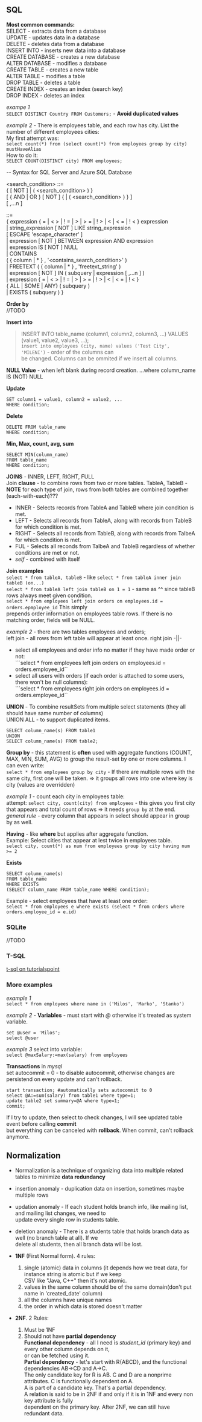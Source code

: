 ## SQL
**Most common commands:**  
SELECT - extracts data from a database  
UPDATE - updates data in a database  
DELETE - deletes data from a database  
INSERT INTO - inserts new data into a database  
CREATE DATABASE - creates a new database  
ALTER DATABASE - modifies a database  
CREATE TABLE - creates a new table  
ALTER TABLE - modifies a table  
DROP TABLE - deletes a table  
CREATE INDEX - creates an index (search key)  
DROP INDEX - deletes an index  

_exampe 1_  
```SELECT DISTINCT Country FROM Customers;``` - **Avoid duplicated values**  

_example 2_ - There is employees table, and each row has city. List the number of different employees cities:  
My first attempt was:  
```select count(*) from (select count(*) from employees group by city) mustHaveAlias```  
How to do it:  
```SELECT COUNT(DISTINCT city) FROM employees;```  

>
  -- Syntax for SQL Server and Azure SQL Database  
  
  <search_condition> ::=   
      { [ NOT ] <predicate> | ( <search_condition> ) }   
      [ { AND | OR } [ NOT ] { <predicate> | ( <search_condition> ) } ]   
  [ ,...n ]   
  
  <predicate> ::=   
      { expression { = | < > | ! = | > | > = | ! > | < | < = | ! < } expression   
      | string_expression [ NOT ] LIKE string_expression   
    [ ESCAPE 'escape_character' ]   
      | expression [ NOT ] BETWEEN expression AND expression   
      | expression IS [ NOT ] NULL   
      | CONTAINS   
    ( { column | * } , '<contains_search_condition>' )   
      | FREETEXT ( { column | * } , 'freetext_string' )   
      | expression [ NOT ] IN ( subquery | expression [ ,...n ] )   
      | expression { = | < > | ! = | > | > = | ! > | < | < = | ! < }   
    { ALL | SOME | ANY} ( subquery )   
      | EXISTS ( subquery )     }  
      

**Order by**  
//TODO  

**Insert into** 
>INSERT INTO table_name (column1, column2, column3, ...)
VALUES (value1, value2, value3, ...);  
```insert into employees (city, name) values ('Test City', 'MILENI')```  - order of the columns can  
be changed. Columns can be ommited if we insert all columns.  

**NULL Value** - when left blank during record creation. ...where column_name IS (NOT) NULL  

**Update**  
```UPDATE table_name  
SET column1 = value1, column2 = value2, ...  
WHERE condition;
``` 

**Delete**
```
DELETE FROM table_name
WHERE condition;
```

**Min, Max, count, avg, sum**  
```
SELECT MIN(column_name)
FROM table_name
WHERE condition;
```

**JOINS** - INNER, LEFT, RIGHT, FULL  
Join **clause** - to combine rows from two or more tables.
TableA, TableB - **NOTE** for each type of join, rows from both tables are combined together (each-with-each)???
* INNER - Selects records from TableA and TableB where join condition is met.  
* LEFT - Selects all records from TableA, along with records from TableB for which condition is met. 
* RIGHT - Selects all records from TableB, along with records from TalbeA for which condition is met.  
* FUL - Selects all reconds from TalbeA and TableB regardless of whether conditions are met or not.  
* _self_ - combined with itself   

**Join examples**  
```select * from tableA, tableB``` - like ```select * from tableA inner join tableB (on...)```  
```select * from tableA left join tableB on 1 = 1``` - same as ^^ since tableB rows always meet given condition.  
```select * from employees left join orders on employees.id = orders.epmployee_id``` This simply  
prepends order information on employees table rows. If there is no matching order, fields will be NULL.

_example 2_ - there are two tables employees and orders;  
left join - all rows from left table will appear at least once. right join -||-  
- select all employees and order info no matter if they have made order or not:  
```select * from employees left join orders on employees.id = orders.employee_id``  
- select all users with orders (if each order is attached to some users, there won't be null columns):  
```select * from employees right join orders on employees.id = orders.employee_id``  

**UNION** - To combine resultSets from multiple select statements (they all should have same number of columns)  
UNION ALL - to support duplicated items.  
```
SELECT column_name(s) FROM table1
UNION
SELECT column_name(s) FROM table2;
```

**Group by** - this statement is **often** used with aggregate functions (COUNT, MAX, MIN, SUM, AVG) to group the  result-set by one or more columns. I can even write:  
```select * from employees group by city``` - If there are multiple rows with the same city, first one will be taken. => it groups all rows into one where key is city (values are overridden)  

_example 1_ - count each city in employees table:  
attempt: ```select city, count(city) from employees``` - this gives you first city that appears and total
count of rows => it needs `group by` at the end.  
_general rule_ - every column that appears in select should appear in group by as well.  

**Having** - like **where** but applies after aggregate function.  
Example:  Select cities that appear at lest twice in employees table.  
```select city, count(*) as num from employees group by city having num >= 2```  

**Exists**  
```
SELECT column_name(s)
FROM table_name
WHERE EXISTS
(SELECT column_name FROM table_name WHERE condition);
```
Example - select employees that have at least one order:  
```select * from employees e where exists (select * from orders where orders.employee_id = e.id)```  

### SQLite
//TODO  

### T-SQL
[t-sql on tutorialspoint](https://www.tutorialspoint.com/t_sql/index.htm)

### More examples
_example 1_  
`select * from employees where name in ('Milos', 'Marko', 'Stanko')`

_example 2_ - **Variables** - must start with _@_ otherwise it's treated as system variable.  
```
set @user = 'Milos';
select @user
```

_example 3_ select into variable:  
```select @maxSalary:=max(salary) from employees```

**Transactions** in _mysql_  
set autocommit = 0 - to disable autocommit, otherwise changes are persistend on every update and can't rollback.  
```
start transaction; #automatically sets autocommit to 0
select @A:=sum(salary) from table1 where type=1;
update table2 set summary=@A where type=1;
commit;
```
If I try to update, then select to check changes, I will see updated table event before calling **commit**  
but everything can be canceled with **rollback**. When commit, can't rollback anymore.

## Normalization
- Normalization is a technique of organizing data into multiple related tables to minimize **data redundancy**  
* insertion anomaly - duplication data on insertion, sometimes maybe multiple rows
* updation anomaly - If each student holds branch info, like mailing list, and mailing list changes, we need to  
update every single row in students table.
* deletion anomaly - There is a students table that holds branch data as well (no branch table at all). If we  
delete all students, then all branch data will be lost.  
* **1NF** (First Normal form). 4 rules:  
  1. single (atomic) data in columns (it depends how we treat data, for instance string is atomic but if we keep  
  CSV like "Java, C++" then it's not atomic.
  2. values in the same column should be of the same domain(don't put name in 'created_date' column)
  3. all the columns have unique names
  4. the order in which data is stored doesn't matter
  
* **2NF**. 2 Rules:
  1. Must be 1NF
  2. Should not have **partial dependency**  
     **Functional dependency** - all I need is _student_id_ (primary key) and every other column depends on it,  
     or can be fetched using it.  
     **Partial dependency** -  let's start with R{ABCD}, and the functional dependencies AB->CD and A->C.  
     The only candidate key for R is AB. C and D are a nonprime attributes. C is functionally dependent on A.  
     A is part of a candidate key. That's a partial dependency.  
     A relation is said to be in 2NF if and only if it is in 1NF and every non key attribute is fully  
     dependent on the primary key. After 2NF, we can still have redundant data.
